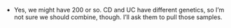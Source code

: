 * Yes, we might have 200 or so. CD and UC have different genetics, so I’m not sure we should combine, though.  I’ll ask them to pull those samples.
